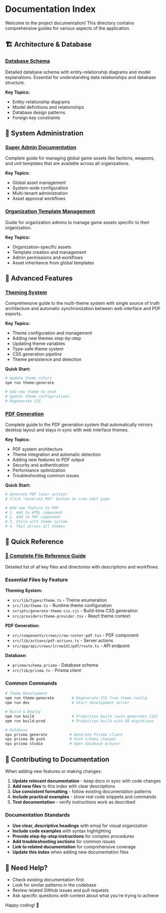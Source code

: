 # Documentation Index

Welcome to the project documentation! This directory contains comprehensive guides for various aspects of the application.

## 🏗️ Architecture & Database

### [Database Schema](./schema.md)
Detailed database schema with entity-relationship diagrams and model explanations. Essential for understanding data relationships and database structure.

**Key Topics:**
- Entity-relationship diagrams  
- Model definitions and relationships
- Database design patterns
- Foreign key constraints

## 🔧 System Administration

### [Super Admin Documentation](./superadmin/README.md) 
Complete guide for managing global game assets like factions, weapons, and unit templates that are available across all organizations.

**Key Topics:**
- Global asset management
- System-wide configuration
- Multi-tenant administration
- Asset approval workflows

### [Organization Template Management](./organization-template-management.md)
Guide for organization admins to manage game assets specific to their organization.

**Key Topics:**
- Organization-specific assets
- Template creation and management
- Admin permissions and workflows
- Asset inheritance from global templates

## 🎨 Advanced Features

### [Theming System](./theming.md)
Comprehensive guide to the multi-theme system with single source of truth architecture and automatic synchronization between web interface and PDF exports.

**Key Topics:**
- Theme configuration and management
- Adding new themes step-by-step
- Updating theme variables
- Type-safe theme system
- CSS generation pipeline
- Theme persistence and detection

**Quick Start:**
```bash
# Update theme colors
npm run theme:generate

# Add new theme to enum
# Update theme configurations  
# Regenerate CSS
```

### [PDF Generation](./pdf-generation.md)
Complete guide to the PDF generation system that automatically mirrors desktop layout and stays in sync with web interface themes.

**Key Topics:**
- PDF system architecture
- Theme integration and automatic detection
- Adding new features to PDF output
- Security and authentication
- Performance optimization
- Troubleshooting common issues

**Quick Start:**
```bash
# Generate PDF (user action)
# Click "Generate PDF" button on crew edit page

# Add new feature to PDF
# 1. Add to HTML component
# 2. Add to PDF component  
# 3. Style with theme system
# 4. Test across all themes
```

## 🚀 Quick Reference

### [📁 Complete File Reference Guide](./file-reference.md)
Detailed list of all key files and directories with descriptions and workflows.

### Essential Files by Feature

**Theming System:**
- `src/lib/types/theme.ts` - Theme enumeration
- `src/lib/theme.ts` - Runtime theme configuration  
- `scripts/generate-theme-css.cjs` - Build-time CSS generation
- `src/providers/theme-provider.tsx` - React theme context

**PDF Generation:**
- `src/components/crews/crew-roster-pdf.tsx` - PDF component
- `src/lib/actions/pdf-actions.ts` - Server actions
- `src/app/api/crews/[crewId]/pdf/route.ts` - API endpoint

**Database:**
- `prisma/schema.prisma` - Database schema
- `src/lib/prisma.ts` - Prisma client

### Common Commands

```bash
# Theme Development
npm run theme:generate        # Regenerate CSS from theme config
npm run dev                   # Start development server

# Build & Deploy
npm run build                 # Production build (auto-generates CSS)
npm run build:prod            # Production build with DB migrations

# Database
npx prisma generate          # Generate Prisma client
npx prisma db push           # Push schema changes
npx prisma studio            # Open database browser
```

## 📝 Contributing to Documentation

When adding new features or making changes:

1. **Update relevant documentation** - keep docs in sync with code changes
2. **Add new files** to this index with clear descriptions
3. **Use consistent formatting** - follow existing documentation patterns
4. **Include practical examples** - show real code snippets and commands
5. **Test documentation** - verify instructions work as described

### Documentation Standards

- **Use clear, descriptive headings** with emoji for visual organization
- **Include code examples** with syntax highlighting
- **Provide step-by-step instructions** for complex procedures  
- **Add troubleshooting sections** for common issues
- **Link to related documentation** for comprehensive coverage
- **Update this index** when adding new documentation files

## 🤝 Need Help?

- Check existing documentation first
- Look for similar patterns in the codebase
- Review related GitHub issues and pull requests
- Ask specific questions with context about what you're trying to achieve

Happy coding! 🚀